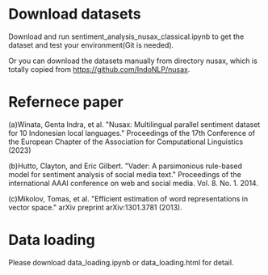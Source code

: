 # Download datasets
Download and run sentiment_analysis_nusax_classical.ipynb to get the dataset and test your environment(Git is needed).

Or you can download the datasets manually from directory nusax, which is totally copied from https://github.com/IndoNLP/nusax.

# Refernece paper
(a)Winata, Genta Indra, et al. "Nusax: Multilingual parallel sentiment dataset for 10 Indonesian local languages." Proceedings of the 17th Conference of the European Chapter of the Association for Computational Linguistics (2023)

(b)Hutto, Clayton, and Eric Gilbert. "Vader: A parsimonious rule-based model for sentiment analysis of social media text." Proceedings of the international AAAI conference on web and social media. Vol. 8. No. 1. 2014.

(c)Mikolov, Tomas, et al. "Efficient estimation of word representations in vector space." arXiv preprint arXiv:1301.3781 (2013).

# Data loading
Please download data_loading.ipynb or data_loading.html for detail.
